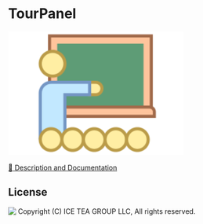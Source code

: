 TourPanel
====

<img src="../Support/Images/TourPanel.png" width="358" height="252">

[📙 Description and Documentation](https://docs.wisej.com/extensions/extensions/tourpanel)

License
-------
<img src="http://iceteagroup.com/wp-content/uploads/2017/01/Square-64x64-trasp.png" height="20" align="top"> Copyright (C) ICE TEA GROUP LLC, All rights reserved.
